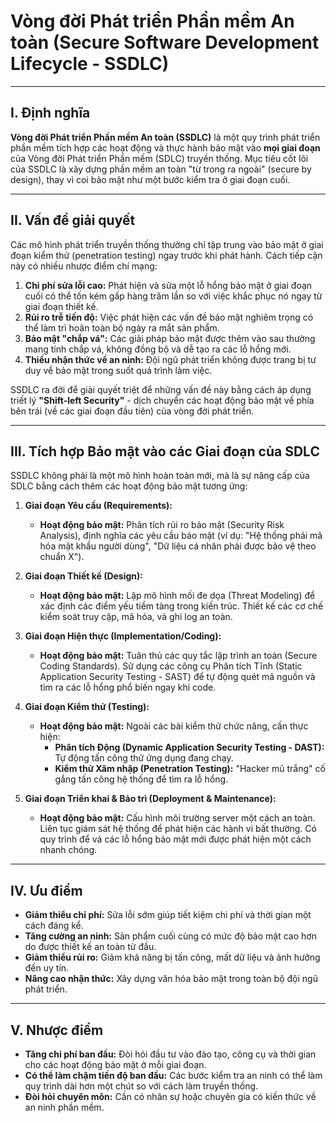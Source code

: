 # Vòng đời Phát triển Phần mềm An toàn (Secure Software Development Lifecycle - SSDLC)

---

## I. Định nghĩa

**Vòng đời Phát triển Phần mềm An toàn (SSDLC)** là một quy trình phát triển phần mềm tích hợp các hoạt động và thực hành bảo mật vào **mọi giai đoạn** của Vòng đời Phát triển Phần mềm (SDLC) truyền thống. Mục tiêu cốt lõi của SSDLC là xây dựng phần mềm an toàn "từ trong ra ngoài" (secure by design), thay vì coi bảo mật như một bước kiểm tra ở giai đoạn cuối.

---

## II. Vấn đề giải quyết

Các mô hình phát triển truyền thống thường chỉ tập trung vào bảo mật ở giai đoạn kiểm thử (penetration testing) ngay trước khi phát hành. Cách tiếp cận này có nhiều nhược điểm chí mạng:

1.  **Chi phí sửa lỗi cao:** Phát hiện và sửa một lỗ hổng bảo mật ở giai đoạn cuối có thể tốn kém gấp hàng trăm lần so với việc khắc phục nó ngay từ giai đoạn thiết kế.
2.  **Rủi ro trễ tiến độ:** Việc phát hiện các vấn đề bảo mật nghiêm trọng có thể làm trì hoãn toàn bộ ngày ra mắt sản phẩm.
3.  **Bảo mật "chắp vá":** Các giải pháp bảo mật được thêm vào sau thường mang tính chắp vá, không đồng bộ và dễ tạo ra các lỗ hổng mới.
4.  **Thiếu nhận thức về an ninh:** Đội ngũ phát triển không được trang bị tư duy về bảo mật trong suốt quá trình làm việc.

SSDLC ra đời để giải quyết triệt để những vấn đề này bằng cách áp dụng triết lý **"Shift-left Security"** - dịch chuyển các hoạt động bảo mật về phía bên trái (về các giai đoạn đầu tiên) của vòng đời phát triển.

---

## III. Tích hợp Bảo mật vào các Giai đoạn của SDLC

SSDLC không phải là một mô hình hoàn toàn mới, mà là sự nâng cấp của SDLC bằng cách thêm các hoạt động bảo mật tương ứng:

1.  **Giai đoạn Yêu cầu (Requirements):**

    - **Hoạt động bảo mật:** Phân tích rủi ro bảo mật (Security Risk Analysis), định nghĩa các yêu cầu bảo mật (ví dụ: "Hệ thống phải mã hóa mật khẩu người dùng", "Dữ liệu cá nhân phải được bảo vệ theo chuẩn X").

2.  **Giai đoạn Thiết kế (Design):**

    - **Hoạt động bảo mật:** Lập mô hình mối đe dọa (Threat Modeling) để xác định các điểm yếu tiềm tàng trong kiến trúc. Thiết kế các cơ chế kiểm soát truy cập, mã hóa, và ghi log an toàn.

3.  **Giai đoạn Hiện thực (Implementation/Coding):**

    - **Hoạt động bảo mật:** Tuân thủ các quy tắc lập trình an toàn (Secure Coding Standards). Sử dụng các công cụ Phân tích Tĩnh (Static Application Security Testing - SAST) để tự động quét mã nguồn và tìm ra các lỗ hổng phổ biến ngay khi code.

4.  **Giai đoạn Kiểm thử (Testing):**

    - **Hoạt động bảo mật:** Ngoài các bài kiểm thử chức năng, cần thực hiện:
      - **Phân tích Động (Dynamic Application Security Testing - DAST):** Tự động tấn công thử ứng dụng đang chạy.
      - **Kiểm thử Xâm nhập (Penetration Testing):** "Hacker mũ trắng" cố gắng tấn công hệ thống để tìm ra lỗ hổng.

5.  **Giai đoạn Triển khai & Bảo trì (Deployment & Maintenance):**
    - **Hoạt động bảo mật:** Cấu hình môi trường server một cách an toàn. Liên tục giám sát hệ thống để phát hiện các hành vi bất thường. Có quy trình để vá các lỗ hổng bảo mật mới được phát hiện một cách nhanh chóng.

---

## IV. Ưu điểm

- **Giảm thiểu chi phí:** Sửa lỗi sớm giúp tiết kiệm chi phí và thời gian một cách đáng kể.
- **Tăng cường an ninh:** Sản phẩm cuối cùng có mức độ bảo mật cao hơn do được thiết kế an toàn từ đầu.
- **Giảm thiểu rủi ro:** Giảm khả năng bị tấn công, mất dữ liệu và ảnh hưởng đến uy tín.
- **Nâng cao nhận thức:** Xây dựng văn hóa bảo mật trong toàn bộ đội ngũ phát triển.

---

## V. Nhược điểm

- **Tăng chi phí ban đầu:** Đòi hỏi đầu tư vào đào tạo, công cụ và thời gian cho các hoạt động bảo mật ở mỗi giai đoạn.
- **Có thể làm chậm tiến độ ban đầu:** Các bước kiểm tra an ninh có thể làm quy trình dài hơn một chút so với cách làm truyền thống.
- **Đòi hỏi chuyên môn:** Cần có nhân sự hoặc chuyên gia có kiến thức về an ninh phần mềm.
